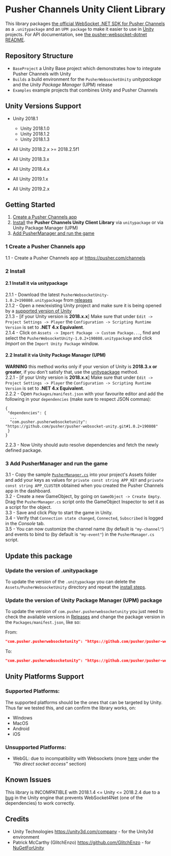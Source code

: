 # Pusher Channels Unity Client Library

This library packages [the official WebSocket .NET SDK for Pusher Channels](https://github.com/pusher/pusher-websocket-dotnet) as a `.unitypackage` and an `UPM package` to make it easier to use in [Unity](https://unity.com/) projects. For API documentation, see [the pusher-websocket-dotnet README](https://github.com/pusher/pusher-websocket-dotnet).

## Repository Structure
-  `BaseProject` a Unity Base project which demonstrates how to integrate Pusher Channels with Unity
-  `Builds` a build environment for the `PusherWebsocketUnity` _unitypackage_ and the _Unity Package Manager_ (UPM) release
-  `Examples` example projects that combines Unity and Pusher Channels

## Unity Versions Support
- Unity 2018.1
  - Unity 2018.1.0
  - Unity 2018.1.2
  - Unity 2018.1.3

- All Unity 2018.2.x >= 2018.2.5f1

- All Unity 2018.3.x

- All Unity 2018.4.x

- All Unity 2019.1.x

- All Unity 2019.2.x

## Getting Started
1. [Create a Pusher Channels app](#1-create-a-pusher-channels-app)
2. [Install](#2-install) the **Pusher Channels Unity Client Library** via `unitypackage` or via Unity Package Manager (UPM)
3. [Add PusherManager and run the game](#3-add-pushermanager-and-run-the-game)

### 1 Create a Pusher Channels app
1.1 - Create a Pusher Channels app at https://pusher.com/channels

### 2 Install
#### 2.1 Install it via unitypackage
2.1.1 - Download the latest `PusherWebsocketUnity-1.0.2+190808.unitypackage` from [releases](/../../releases)<br>
2.1.2 - Open a new/existing Unity project and make sure it is being opened by a [supported version of Unity](#unity-versions-support)<br>
2.1.3 - [if your Unity version is **2018.x.x**] Make sure that under `Edit -> Project Settings -> Player` the `Configuration -> Scripting Runtime Version` is set to **.NET 4.x Equivalent**.<br>
2.1.4 - Click on `Assets -> Import Package -> Custom Package...`, find and select the `PusherWebsocketUnity-1.0.2+190808.unitypackage` and click *Import* on the `Import Unity Package` window.<br>

#### 2.2 Install it via Unity Package Manager (UPM)
**WARNING** this method works only if your version of Unity is **2018.3.x or greater**, if you don't satisfy that, use the [unitypackage](#2-install) method.<br>
2.2.1 - [if your Unity version is **2018.x.x**] Make sure that under `Edit -> Project Settings -> Player` the `Configuration -> Scripting Runtime Version` is set to **.NET 4.x Equivalent**.<br>
2.2.2 - Open `Packages/manifest.json` with your favourite editor and add the following in your `dependencies` (make sure to respect JSON commas):
```
{
 "dependencies": {
  ...
  "com.pusher.pusherwebsocketunity": "https://github.com/pusher/pusher-websocket-unity.git#1.0.2+190808"
 }
}
```
2.2.3 - Now Unity should auto resolve dependencies and fetch the newly defined package.

### 3 Add PusherManager and run the game
3.1 - Copy the sample [`PusherManager.cs`](BaseProject/Assets/PusherManager.cs) into your project's Assets folder and add your keys as values for `private const string APP_KEY` and `private const string APP_CLUSTER` obtained when you created the Pusher Channels app in the dashboard.<br>
3.2 - Create a new GameObject, by going on `GameObject -> Create Empty`. Drag the `PusherManager.cs` script onto the GameObject Inspector to set it as a script for the object.<br>
3.3 - Save and click *Play* to start the game in Unity.<br>
3.4 - Verify that `Connection state changed`, `Connected`, `Subscribed` is logged in the *Console* tab.<br>
3.5 - You can now customize the channel name (by default is `"my-channel"`) and events to bind to (by default is `"my-event"`) in the `PusherManager.cs` script.

## Update this package
### Update the version of .unitypackage
To update the version of the `.unitypackage` you can delete the `Assets/PusherWebsocketUnity` directory and repeat the [install steps](#2-install).

### Update the version of Unity Package Manager (UPM) package
To update the version of `com.pusher.pusherwebsocketunity` you just need to check the available versions in [Releases](/../../releases) and change the package version in the `Packages/manifest.json`, like so:

From:
```json
"com.pusher.pusherwebsocketunity": "https://github.com/pusher/pusher-websocket-unity.git#0.0.0+000000"
```
To:
```json
"com.pusher.pusherwebsocketunity": "https://github.com/pusher/pusher-websocket-unity.git#1.0.2+190808"
```

## Unity Platforms Support

### Supported Platforms:
The supported platforms should be the ones that can be targeted by Unity.
Thus far we tested this, and can confirm the library works, on:
- Windows
- MacOS
- Android
- iOS

### Unsupported Platforms:
- WebGL: due to incompatibility with Websockets (more [here](https://docs.unity3d.com/Manual/webgl-networking.html) under the _"No direct socket access"_ section)

<!--
### Update the Package
TODO

### Build
TODO
-->

## Known Issues
This library is INCOMPATIBLE with 2018.1.4 <= Unity <= 2018.2.4 due to
a [bug](https://issuetracker.unity3d.com/issues/opened-event-of-a-websocket4net-dot-websocket-does-not-get-called-when-opening-a-web-socket)
in the Unity engine that prevents WebSocket4Net (one of the dependencies) to work correctly.

## Credits
- Unity Technologies https://unity3d.com/company - for the Unity3d environment
- Patrick McCarthy (GlitchEnzo) https://github.com/GlitchEnzo - for [NuGetForUnity](https://github.com/GlitchEnzo/NuGetForUnity)
